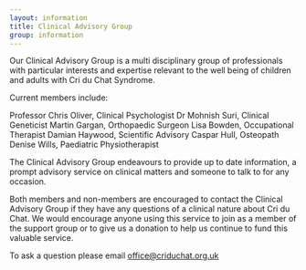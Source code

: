 ```yaml
---
layout: information
title: Clinical Advisory Group
group: information
---
```


Our Clinical Advisory Group is a multi disciplinary group of professionals with particular interests and expertise relevant to the well being of children and adults with Cri du Chat Syndrome.

Current members include:

Professor Chris Oliver, Clinical Psychologist
Dr Mohnish Suri, Clinical Geneticist
Martin Gargan, Orthopaedic Surgeon
Lisa Bowden, Occupational Therapist
Damian Haywood, Scientific Advisory
Caspar Hull, Osteopath
Denise Wills, Paediatric Physiotherapist 

The Clinical Advisory Group endeavours to provide up to date information, a prompt advisory service on clinical matters and someone to talk to for any occasion.

Both members and non-members are encouraged to contact the Clinical Advisory Group if they have any questions of a clinical nature about Cri du Chat.
We would encourage anyone using this service to join as a member of the support group or to give us a donation to help us continue to fund this valuable service. 

To ask a question please email office@criduchat.org.uk 
